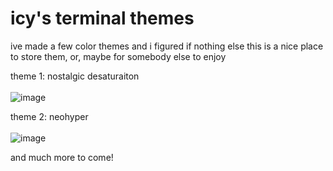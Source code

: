 # icy's terminal themes
ive made a few color themes and i figured if nothing else this is a nice place to store them, or, maybe for somebody else to enjoy


theme 1: nostalgic desaturaiton
<br>
<br>
![image](https://i.imgur.com/oBVpSYl.png)

theme 2: neohyper
<br>
<br>
![image](https://i.imgur.com/5xnTrcT.png)

and much more to come!
